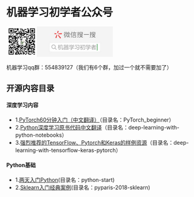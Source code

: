 # 机器学习初学者公众号

![公众号](images/gongzhong.jpg)



机器学习qq群：554839127（我们有6个群，加过一个就不需要加了）

## 开源内容目录

#### 深度学习内容

- 1.[PyTorch60分钟入门（中文翻译）](PyTorch_beginner/)（目录名：PyTorch_beginner）
- 2.[Python深度学习原书代码中文翻译](deep-learning-with-python-notebooks/)（目录名：deep-learning-with-python-notebooks）
- 3.[强烈推荐的TensorFlow、Pytorch和Keras的样例资源](deep-learning-with-tensorflow-keras-pytorch/)（目录名：deep-learning-with-tensorflow-keras-pytorch）

#### Python基础

- 1.[两天入门Python](python-start/)(目录名：python-start)
- 2.[Sklearn入门经典案例](pyparis-2018-sklearn/)(目录名：pyparis-2018-sklearn)

